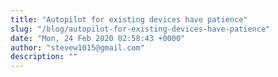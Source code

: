 ```yaml
---
title: "Autopilot for existing devices have patience"
slug: "/blog/autopilot-for-existing-devices-have-patience"
date: "Mon, 24 Feb 2020 02:58:43 +0000"
author: "stevew1015@gmail.com"
description: ""
---
```


